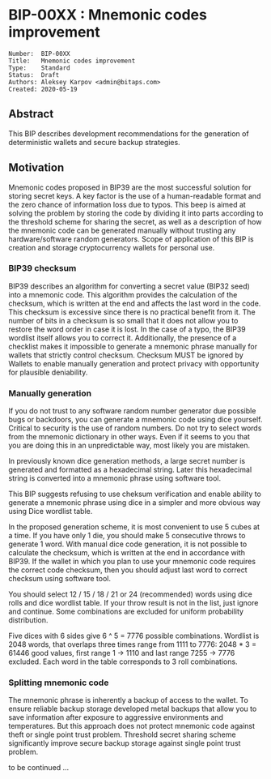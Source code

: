 # BIP-00XX : Mnemonic codes improvement

```
Number:  BIP-00XX
Title:   Mnemonic codes improvement
Type:    Standard
Status:  Draft
Authors: Aleksey Karpov <admin@bitaps.com>
Created: 2020-05-19
```

## Abstract

This BIP describes development recommendations for the generation of deterministic wallets and secure backup strategies.


## Motivation

Mnemonic codes proposed in BIP39 are the most successful solution for storing secret keys. 
A key factor is the use of a human-readable format and the zero chance of information loss due to typos.
This beep is aimed at solving the problem by storing the code by dividing it into parts according 
to the threshold scheme for sharing the secret, as well as a description of how the mnemonic code 
can be generated manually without trusting any hardware/software random generators. Scope of application of this BIP 
is creation and storage cryptocurrency wallets for personal use.


### BIP39 checksum

BIP39 describes an algorithm for converting a secret value (BIP32 seed) into a mnemonic code.
This algorithm provides the calculation of the checksum, which is written at the end and affects the last word in the code.
This checksum is excessive since there is no practical benefit from it. 
The number of bits in a checksum is so small that it does not allow you to restore the word order in case it is lost.
In the case of a typo, the BIP39 wordlist itself allows you to correct it. 
Additionally, the presence of a checklist makes it impossible to generate a mnemonic phrase manually for wallets that 
strictly control checksum. Checksum MUST be ignored by Wallets to enable manually generation 
and protect privacy with opportunity for plausible deniability.



### Manually generation

If you do not trust to any software random number generator due possible bugs or backdoors, you can generate a 
mnemonic code using dice yourself. Critical to security is the use of random numbers. Do not try to select words from 
the mnemonic dictionary in other ways. Even if it seems to you that you are doing this in an unpredictable way, 
most likely you are mistaken.

In previously known dice generation methods, a large secret number is generated and formatted as a hexadecimal string.
Later this hexadecimal string is converted into a mnemonic phrase using software tool. 

This BIP suggests refusing to use cheksum verification and enable ability  to generate a mnemonic phrase using dice in 
a simpler and more obvious way using Dice wordlist table.

In the proposed generation scheme, it is most convenient to use 5 cubes at a time. If you have only 1 die, you should 
make 5 consecutive throws to generate 1 word. With manual dice code generation, it is not possible to calculate the 
checksum, which is written at the end in accordance with BIP39. If the wallet in which you plan to use your mnemonic 
code requires the correct code checksum, then you should adjust last word to correct checksum using software tool.

You should select 12 / 15 / 18 / 21 or 24 (recommended) words using dice rolls and dice wordlist table. If your throw 
result is not in the list, just ignore and continue. Some combinations are excluded for uniform probability distribution.

Five dices with 6 sides give 6 ^ 5 = 7776 possible combinations. Wordlist is 2048 words, that overlaps three times range 
from 1111 to 7776: 2048 * 3 = 61446 good values, first range 1 -> 1110 and last range 7255 -> 7776  excluded.
Each word in the table corresponds to 3 roll combinations.


### Splitting mnemonic code

The mnemonic phrase is inherently a backup of access to the wallet. To ensure reliable backup storage developed 
metal backups that allow you to save information after exposure to aggressive environments and temperatures. 
But this approach does not protect mnemonic code against theft or single point trust problem. 
Threshold secret sharing scheme significantly improve secure backup storage against single point trust problem.


to be continued ...




